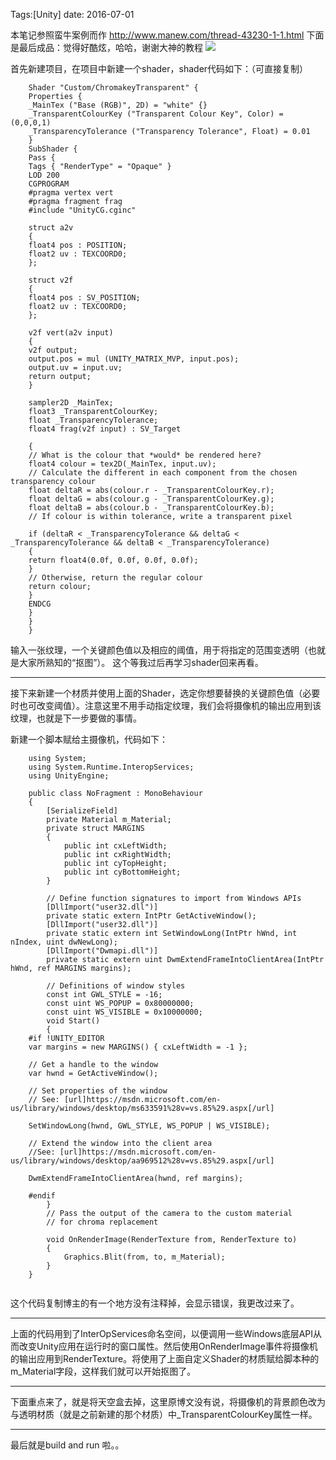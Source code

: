 Tags:[Unity]  date: 2016-07-01

本笔记参照蛮牛案例而作
http://www.manew.com/thread-43230-1-1.html
下面是最后成品：觉得好酷炫，哈哈，谢谢大神的教程
![](http://claymore.wang:5000/uploads/big/e0faae31a17d90f81ca7e2f6936c3cfa.png)

<!-- more -->

首先新建项目，在项目中新建一个shader，shader代码如下：（可直接复制）

```
    Shader "Custom/ChromakeyTransparent" {
    Properties {
    _MainTex ("Base (RGB)", 2D) = "white" {}
    _TransparentColourKey ("Transparent Colour Key", Color) = (0,0,0,1)
    _TransparencyTolerance ("Transparency Tolerance", Float) = 0.01
    }
    SubShader {
    Pass { 
    Tags { "RenderType" = "Opaque" } 
    LOD 200 
    CGPROGRAM 
    #pragma vertex vert 
    #pragma fragment frag
    #include "UnityCG.cginc"
     
    struct a2v  
    {  
    float4 pos : POSITION; 
    float2 uv : TEXCOORD0; 
    }; 
    
    struct v2f 
    { 
    float4 pos : SV_POSITION;
    float2 uv : TEXCOORD0; 
    };
     
    v2f vert(a2v input) 
    {
    v2f output;  
    output.pos = mul (UNITY_MATRIX_MVP, input.pos);
    output.uv = input.uv;
    return output;
    }
  
    sampler2D _MainTex;
    float3 _TransparentColourKey;
    float _TransparencyTolerance;
    float4 frag(v2f input) : SV_Target
     
    {
    // What is the colour that *would* be rendered here?
    float4 colour = tex2D(_MainTex, input.uv);
    // Calculate the different in each component from the chosen transparency colour
    float deltaR = abs(colour.r - _TransparentColourKey.r);
    float deltaG = abs(colour.g - _TransparentColourKey.g);
    float deltaB = abs(colour.b - _TransparentColourKey.b);
    // If colour is within tolerance, write a transparent pixel
     
    if (deltaR < _TransparencyTolerance && deltaG < _TransparencyTolerance && deltaB < _TransparencyTolerance)
    {
    return float4(0.0f, 0.0f, 0.0f, 0.0f);
    } 
    // Otherwise, return the regular colour 
    return colour;  
    } 
    ENDCG
    }
    }
    }
```

输入一张纹理，一个关键颜色值以及相应的阈值，用于将指定的范围变透明（也就是大家所熟知的“抠图”）。
这个等我过后再学习shader回来再看。

---

接下来新建一个材质并使用上面的Shader，选定你想要替换的关键颜色值（必要时也可改变阈值）。注意这里不用手动指定纹理，我们会将摄像机的输出应用到该纹理，也就是下一步要做的事情。

新建一个脚本赋给主摄像机，代码如下：

```
    using System;
    using System.Runtime.InteropServices;
    using UnityEngine;
   
    public class NoFragment : MonoBehaviour
    {
        [SerializeField]
        private Material m_Material;
        private struct MARGINS
        {
            public int cxLeftWidth;
            public int cxRightWidth;
            public int cyTopHeight;
            public int cyBottomHeight;
        }
   
        // Define function signatures to import from Windows APIs
        [DllImport("user32.dll")]
        private static extern IntPtr GetActiveWindow();
        [DllImport("user32.dll")]
        private static extern int SetWindowLong(IntPtr hWnd, int nIndex, uint dwNewLong);
        [DllImport("Dwmapi.dll")]
        private static extern uint DwmExtendFrameIntoClientArea(IntPtr hWnd, ref MARGINS margins);
    
        // Definitions of window styles
        const int GWL_STYLE = -16;
        const uint WS_POPUP = 0x80000000;
        const uint WS_VISIBLE = 0x10000000;
        void Start()
        {
    #if !UNITY_EDITOR  
    var margins = new MARGINS() { cxLeftWidth = -1 };
     
    // Get a handle to the window
    var hwnd = GetActiveWindow();
     
    // Set properties of the window
    // See: [url]https://msdn.microsoft.com/en-us/library/windows/desktop/ms633591%28v=vs.85%29.aspx[/url]
     
    SetWindowLong(hwnd, GWL_STYLE, WS_POPUP | WS_VISIBLE);
     
    // Extend the window into the client area
    //See: [url]https://msdn.microsoft.com/en-us/library/windows/desktop/aa969512%28v=vs.85%29.aspx[/url]
     
    DwmExtendFrameIntoClientArea(hwnd, ref margins);
     
    #endif
        }
        // Pass the output of the camera to the custom material
        // for chroma replacement

        void OnRenderImage(RenderTexture from, RenderTexture to)
        {
            Graphics.Blit(from, to, m_Material);
        }
    }
    
```
这个代码复制博主的有一个地方没有注释掉，会显示错误，我更改过来了。

---

上面的代码用到了InterOpServices命名空间，以便调用一些Windows底层API从而改变Unity应用在运行时的窗口属性。然后使用OnRenderImage事件将摄像机的输出应用到RenderTexture。将使用了上面自定义Shader的材质赋给脚本种的m_Material字段，这样我们就可以开始抠图了。

---

下面重点来了，就是将天空盒去掉，这里原博文没有说，将摄像机的背景颜色改为与透明材质（就是之前新建的那个材质）中_TransparentColourKey属性一样。

---

最后就是build and run 啦。。














